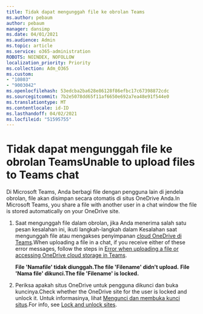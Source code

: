 ```yaml
---
title: Tidak dapat mengunggah file ke obrolan Teams
ms.author: pebaum
author: pebaum
manager: dansimp
ms.date: 04/01/2021
ms.audience: Admin
ms.topic: article
ms.service: o365-administration
ROBOTS: NOINDEX, NOFOLLOW
localization_priority: Priority
ms.collection: Adm_O365
ms.custom:
- "10803"
- "9003042"
ms.openlocfilehash: 53edcba2ba628e86128f86efbc17c67398872cdc
ms.sourcegitcommit: 7b2e5078dd65f11af6650e692a7ea48e91f544e0
ms.translationtype: MT
ms.contentlocale: id-ID
ms.lasthandoff: 04/02/2021
ms.locfileid: "51595755"
---
```

# <a name="unable-to-upload-files-to-teams-chat"></a><span data-ttu-id="0df97-102">Tidak dapat mengunggah file ke obrolan Teams</span><span class="sxs-lookup"><span data-stu-id="0df97-102">Unable to upload files to Teams chat</span></span>

<span data-ttu-id="0df97-103">Di Microsoft Teams, Anda berbagi file dengan pengguna lain di jendela obrolan, file akan disimpan secara otomatis di situs OneDrive Anda.</span><span class="sxs-lookup"><span data-stu-id="0df97-103">In Microsoft Teams, you share a file with another user in a chat window the file is stored automatically on your OneDrive site.</span></span>

1. <span data-ttu-id="0df97-104">Saat mengunggah file dalam obrolan, jika Anda menerima salah satu pesan kesalahan ini, ikuti langkah-langkah dalam Kesalahan saat mengunggah file atau mengakses penyimpanan [cloud OneDrive di Teams](https://go.microsoft.com/fwlink/?linkid=2156015).</span><span class="sxs-lookup"><span data-stu-id="0df97-104">When uploading a file in a chat, if you receive either of these error messages, follow the steps in [Error when uploading a file or accessing OneDrive cloud storage in Teams](https://go.microsoft.com/fwlink/?linkid=2156015).</span></span>
    
    <span data-ttu-id="0df97-105">**File 'Namafile' tidak diunggah.**</span><span class="sxs-lookup"><span data-stu-id="0df97-105">**The file 'Filename' didn't upload.**</span></span>
    <span data-ttu-id="0df97-106">**File 'Nama file' dikunci.**</span><span class="sxs-lookup"><span data-stu-id="0df97-106">**The file 'Filename' is locked.**</span></span>

1. <span data-ttu-id="0df97-107">Periksa apakah situs OneDrive untuk pengguna dikunci dan buka kuncinya.</span><span class="sxs-lookup"><span data-stu-id="0df97-107">Check whether the OneDrive site for the user is locked and unlock it.</span></span> <span data-ttu-id="0df97-108">Untuk informasinya, lihat [Mengunci dan membuka kunci situs](https://go.microsoft.com/fwlink/?linkid=2156016).</span><span class="sxs-lookup"><span data-stu-id="0df97-108">For info, see [Lock and unlock sites](https://go.microsoft.com/fwlink/?linkid=2156016).</span></span>